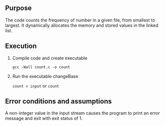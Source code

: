## Purpose
The code counts the frequency of number in a given file, from smallest to largest.
It dynamically allocates the memory and stored values in the linked list.

## Execution
1. Compile code and create executable

	`gcc -Wall count.c -o count`
1. Run the executable changeBase

	`count < input`
or
	`count`

## Error conditions and assumptions
A non-integer value in the input stream causes the program to print an error message and exit with exit status of 1. 



 
